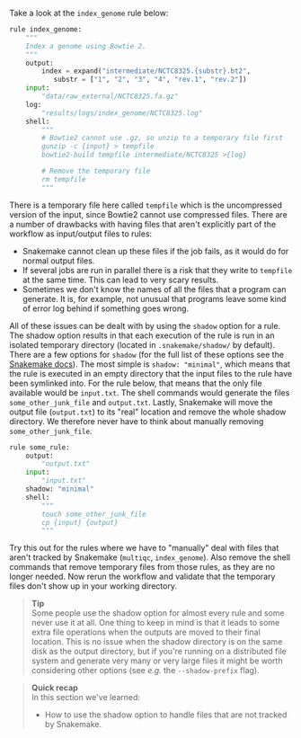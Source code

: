 Take a look at the `index_genome` rule below:

```python
rule index_genome:
    """
    Index a genome using Bowtie 2.
    """
    output:
        index = expand("intermediate/NCTC8325.{substr}.bt2",
           substr = ["1", "2", "3", "4", "rev.1", "rev.2"])
    input:
        "data/raw_external/NCTC8325.fa.gz"
    log:
        "results/logs/index_genome/NCTC8325.log"
    shell:
        """
        # Bowtie2 cannot use .gz, so unzip to a temporary file first
        gunzip -c {input} > tempfile
        bowtie2-build tempfile intermediate/NCTC8325 >{log}

        # Remove the temporary file
        rm tempfile
        """
```

There is a temporary file here called `tempfile` which is the uncompressed
version of the input, since Bowtie2 cannot use compressed files. There are
a number of drawbacks with having files that aren't explicitly part of the
workflow as input/output files to rules:

* Snakemake cannot clean up these files if the job fails, as it would do for
  normal output files.
* If several jobs are run in parallel there is a risk that they write to
  `tempfile` at the same time. This can lead to very scary results.
* Sometimes we don't know the names of all the files that a program can
  generate. It is, for example, not unusual that programs leave some kind of
  error log behind if something goes wrong.

All of these issues can be dealt with by using the `shadow` option for a rule.
The shadow option results in that each execution of the rule is run in an
isolated temporary directory (located in `.snakemake/shadow/` by default).
There are a few options for `shadow` (for the full list of these options see
the [Snakemake docs](https://snakemake.readthedocs.io/en/stable/snakefiles/rules.html#shadow-rules)).
The most simple is `shadow: "minimal"`, which means that the rule is executed in
an empty directory that the input files to the rule have been symlinked into. 
For the rule below, that means that the only file available would be `input.txt`. 
The shell commands would generate the files `some_other_junk_file` and 
`output.txt`. Lastly, Snakemake will move the output file (`output.txt`) to its 
"real" location and remove the whole shadow directory. We therefore never have 
to think about manually removing `some_other_junk_file`.

```python
rule some_rule:
    output:
        "output.txt"
    input:
        "input.txt"
    shadow: "minimal"
    shell:
        """
        touch some_other_junk_file
        cp {input} {output}
        """
```

Try this out for the rules where we have to "manually" deal with files that
aren't tracked by Snakemake (`multiqc`, `index_genome`). Also remove the shell
commands that remove temporary files from those rules, as they are no longer
needed. Now rerun the workflow and validate that the temporary files don't show
up in your working directory.

> **Tip** <br>
> Some people use the shadow option for almost every rule and some never
> use it at all. One thing to keep in mind is that it leads to some extra file
> operations when the outputs are moved to their final location. This is no
> issue when the shadow directory is on the same disk as the output directory,
> but if you're running on a distributed file system and generate very many
> or very large files it might be worth considering other options (see *e.g.*
> the `--shadow-prefix` flag).

> **Quick recap** <br>
> In this section we've learned:
>
> - How to use the shadow option to handle files that are not tracked by Snakemake.
